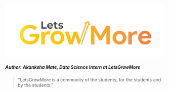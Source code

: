 <p align="center"> <img src="letsgrowmore.png"> </p>

##### __Author: Akanksha Mate, Data Science Intern at LetsGrowMore__

>"LetsGrowMore is a community of the students, for the students and by the students."
